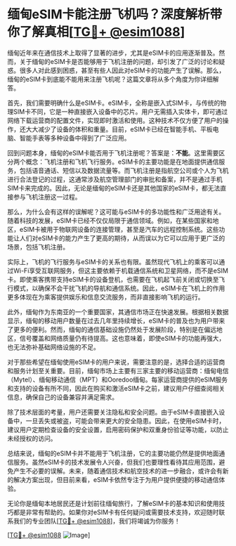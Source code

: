 # 缅甸eSIM卡能注册飞机吗？深度解析带你了解真相[[TG💪+ @esim1088](https://t.me/s/esim1088)]

缅甸近年来在通信技术上取得了显著的进步，尤其是eSIM卡的应用逐渐普及。然而，关于缅甸的eSIM卡是否能够用于飞机注册的问题，却引发了广泛的讨论和疑惑。很多人对此感到困惑，甚至有些人因此对eSIM卡的功能产生了误解。那么，缅甸的eSIM卡到底能不能用来注册飞机呢？这篇文章将从多个角度为你详细解答。

首先，我们需要明确什么是eSIM卡。eSIM卡，全称是嵌入式SIM卡，与传统的物理SIM卡不同，它是一种直接嵌入设备中的芯片。用户无需插入实体卡，即可通过网络下载运营商的配置文件，实现即时激活和使用。这种技术不仅方便了用户的操作，还大大减少了设备的体积和重量。目前，eSIM卡已经在智能手机、平板电脑、智能手表等多种设备中得到了广泛应用。

回到问题本身，缅甸的eSIM卡能否用于飞机注册呢？答案是：**不能**。这里需要区分两个概念：飞机注册和飞机飞行服务。eSIM卡的主要功能是在地面提供通信服务，包括语音通话、短信以及数据流量等。而飞机注册是指航空公司或个人为飞机进行合法登记的过程，这通常涉及航空管理部门的审批和备案，并不是通过手机SIM卡来完成的。因此，无论是缅甸的eSIM卡还是其他国家的eSIM卡，都无法直接参与飞机注册这一过程。

那么，为什么会有这样的误解呢？这可能与eSIM卡的多功能性和广泛用途有关。随着科技的发展，eSIM卡已经不仅仅局限于通信领域。例如，在某些国家和地区，eSIM卡被用于物联网设备的连接管理，甚至是汽车的远程控制系统。这些功能让人们对eSIM卡的能力产生了更高的期待，从而误以为它可以应用于更广泛的场景，包括飞机注册。

实际上，飞机的飞行服务与eSIM卡的关系也有限。虽然现代飞机上的乘客可以通过Wi-Fi享受互联网服务，但这主要依赖于机载通信系统和卫星网络，而不是eSIM卡。即使乘客携带支持eSIM卡的设备登机，也需要在飞机起飞前关闭或切换至飞行模式，以确保不会干扰飞机的导航和通信系统。因此，eSIM卡在飞机上的作用更多体现在为乘客提供娱乐和信息交流服务，而非直接影响飞机的运行。

此外，缅甸作为东南亚的一个重要国家，其通信市场正在快速发展。根据相关数据显示，缅甸的移动用户数量在过去几年里持续增长，eSIM卡的普及也为用户带来了更多的便利。然而，缅甸的通信基础设施仍然处于发展阶段，特别是在偏远地区，信号覆盖和网络质量仍有待提高。这也意味着，即使eSIM卡的功能再强大，也无法弥补基础网络设施的不足。

对于那些希望在缅甸使用eSIM卡的用户来说，需要注意的是，选择合适的运营商和服务计划至关重要。目前，缅甸市场上主要有三家主要的移动运营商：缅甸电信（Mytel）、缅甸移动通信（MPT）和Ooredoo缅甸。每家运营商提供的eSIM服务和支持的设备有所不同，因此在购买和激活eSIM卡之前，建议用户仔细查阅相关信息，确保自己的设备兼容并满足需求。

除了技术层面的考量，用户还需要关注隐私和安全问题。由于eSIM卡直接嵌入设备中，一旦丢失或被盗，可能会带来更大的安全隐患。因此，在使用eSIM卡时，建议用户定期检查设备的安全设置，启用密码保护和双重身份验证等功能，以防止未经授权的访问。

总结来说，缅甸的eSIM卡并不能用于飞机注册，它的主要功能仍然是提供地面通信服务。虽然eSIM卡的技术发展令人兴奋，但我们也要理性看待其应用范围，避免产生不必要的误解。未来，随着通信技术和航空技术的进一步融合，或许会有新的解决方案出现，但目前来看，eSIM卡依然专注于为用户提供便捷的移动通信体验。

无论你是缅甸本地居民还是计划前往缅甸旅行，了解eSIM卡的基本知识和使用技巧都是非常有帮助的。如果你对eSIM卡有任何疑问或需要技术支持，欢迎随时联系我们的专业团队[[TG💪+ @esim1088](https://t.me/s/esim1088)]，我们将竭诚为你服务！

[[TG💪+ @esim1088](https://t.me/s/esim1088) ![Image](https://i.postimg.cc/4NQfJmqS/Snipaste-2025-05-13-00-14-12.png)]